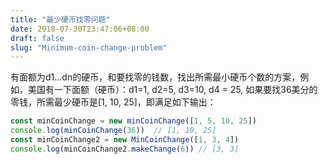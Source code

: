 ```yaml
---
title: "最少硬币找零问题"
date: 2018-07-30T23:47:06+08:00
draft: false
slug: "Minimum-coin-change-problem"
---
```


有面额为d1...dn的硬币，和要找零的钱数，找出所需最小硬币个数的方案，例如，美国有一下面额（硬币）：d1=1, d2=5, d3=10, d4 = 25, 如果要找36美分的零钱，所需最少硬币是[1, 10, 25]，即满足如下输出：

```js
const minCoinChange = new minCoinChange([1, 5, 10, 25])
console.log(minCoinChange(36))  // [1, 10, 25]
const minCoinChange2 = new MinCoinChange([1, 3, 4])
console.log(minCoinChange2.makeChange(6)) // [3, 3]